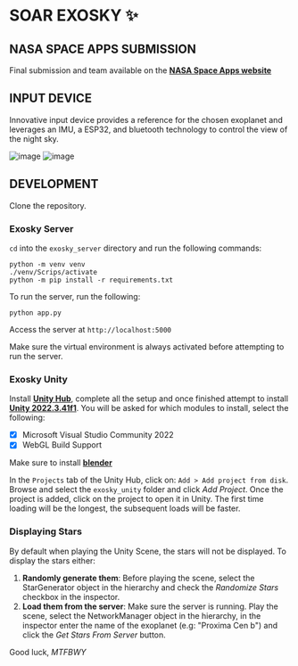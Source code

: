 # SOAR EXOSKY ✨

## NASA SPACE APPS SUBMISSION
Final submission and team available on the **[NASA Space Apps website](https://www.spaceappschallenge.org/nasa-space-apps-2024/find-a-team/usf-soar/?tab=project)**

## INPUT DEVICE
Innovative input device provides a reference for the chosen exoplanet and leverages an IMU, a ESP32, and bluetooth technology to control the view of the night sky.

![image](https://github.com/user-attachments/assets/83cdaf0f-0a3b-4875-99f6-9ad4ef70bbf8)
![image](https://github.com/user-attachments/assets/4ce7ef1e-ce16-41e2-9ce8-2a12fbdc2bbb)

## DEVELOPMENT

Clone the repository.

### Exosky Server
`cd` into the `exosky_server` directory and run the following commands:
```
python -m venv venv
./venv/Scrips/activate
python -m pip install -r requirements.txt
```
To run the server, run the following:
```
python app.py
```
Access the server at `http://localhost:5000`

Make sure the virtual environment is always activated before attempting to run the server.

### Exosky Unity

Install **[Unity Hub](https://unity.com/unity-hub)**, complete all the setup and once finished attempt to install **[Unity 2022.3.41f1](https://unity.com/releases/editor/whats-new/2022.3.41)**. You will be asked for which modules to install, select the following:
- [x] Microsoft Visual Studio Community 2022
- [x] WebGL Build Support

Make sure to install **[blender](https://download.blender.org/release/Blender3.4/blender-3.4.0-windows-x64.msi)**

In the `Projects` tab of the Unity Hub, click on: `Add > Add project from disk`. Browse and select the `exosky_unity` folder and click *Add Project*. Once the project is added, click on the project to open it in Unity. The first time loading will be the longest, the subsequent loads will be faster.

### Displaying Stars
By default when playing the Unity Scene, the stars will not be displayed. To display the stars either:
1. **Randomly generate them**: Before playing the scene, select the StarGenerator object in the hierarchy and check the *Randomize Stars* checkbox in the inspector.
2. **Load them from the server**: Make sure the server is running. Play the scene, select the NetworkManager object in the hierarchy, in the inspector enter the name of the exoplanet (e.g: "Proxima Cen b") and click the *Get Stars From Server* button.

Good luck, *MTFBWY*
